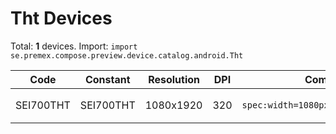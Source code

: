 # Tht Devices

Total: **1** devices. Import: `import se.premex.compose.preview.device.catalog.android.Tht`

| Code | Constant | Resolution | DPI | Compose Spec | Preview Usage |
|------|----------|------------|-----|-------------|---------------|
| SEI700THT | SEI700THT | 1080x1920 | 320 | `spec:width=1080px,height=1920px,dpi=320` | `@Preview(device = Tht.SEI700THT)` |

<!-- Generated automatically. Do not edit manually. -->
